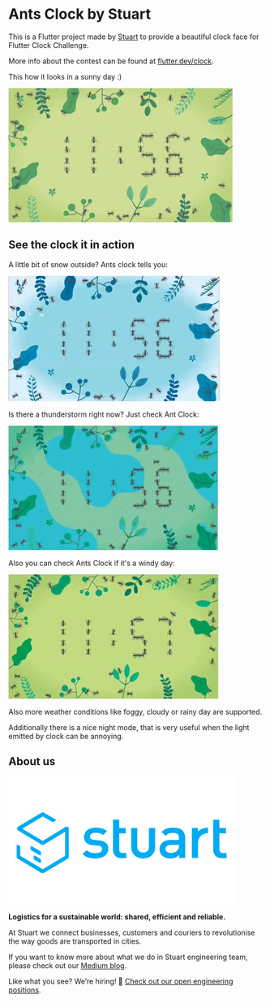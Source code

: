 # Ants Clock by Stuart

This is a Flutter project made by [Stuart](https://stuart.com) to provide a beautiful clock face for Flutter Clock Challenge.

More info about the contest can be found at [flutter.dev/clock](https://flutter.dev/clock).

This how it looks in a sunny day :)

![Sunny day screenshot](assets/screenshot.png)

## See the clock it in action

A little bit of snow outside? Ants clock tells you:

![Snowy day animation](assets/snowy.gif)

Is there a thunderstorm right now? Just check Ant Clock:

![Thunderstorm animation](assets/thunderstorm.gif)

Also you can check Ants Clock if it's a windy day:

![Windy day animation](assets/windy.gif)

Also more weather conditions like foggy, cloudy or rainy day are supported.

Additionally there is a nice night mode, that is very useful when the light emitted by clock can be annoying.

## About us

![Stuart logo](assets/stuart_logo.png)

**Logistics for a sustainable world: shared, efficient and reliable.**

At Stuart we connect businesses, customers and couriers to revolutionise the way goods are transported in cities.

If you want to know more about what we do in Stuart engineering team, please check out our [Medium blog](https://medium.com/stuart-engineering).

Like what you see? We’re hiring! 🚀 [Check out our open engineering positions](https://stuart.com/jobs/).